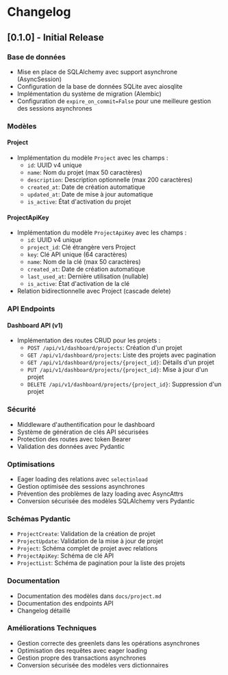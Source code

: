 # Changelog

## [0.1.0] - Initial Release

### Base de données
- Mise en place de SQLAlchemy avec support asynchrone (AsyncSession)
- Configuration de la base de données SQLite avec aiosqlite
- Implémentation du système de migration (Alembic)
- Configuration de `expire_on_commit=False` pour une meilleure gestion des sessions asynchrones

### Modèles
#### Project
- Implémentation du modèle `Project` avec les champs :
  - `id`: UUID v4 unique
  - `name`: Nom du projet (max 50 caractères)
  - `description`: Description optionnelle (max 200 caractères)
  - `created_at`: Date de création automatique
  - `updated_at`: Date de mise à jour automatique
  - `is_active`: État d'activation du projet

#### ProjectApiKey
- Implémentation du modèle `ProjectApiKey` avec les champs :
  - `id`: UUID v4 unique
  - `project_id`: Clé étrangère vers Project
  - `key`: Clé API unique (64 caractères)
  - `name`: Nom de la clé (max 50 caractères)
  - `created_at`: Date de création automatique
  - `last_used_at`: Dernière utilisation (nullable)
  - `is_active`: État d'activation de la clé
- Relation bidirectionnelle avec Project (cascade delete)

### API Endpoints
#### Dashboard API (v1)
- Implémentation des routes CRUD pour les projets :
  - `POST /api/v1/dashboard/projects`: Création d'un projet
  - `GET /api/v1/dashboard/projects`: Liste des projets avec pagination
  - `GET /api/v1/dashboard/projects/{project_id}`: Détails d'un projet
  - `PUT /api/v1/dashboard/projects/{project_id}`: Mise à jour d'un projet
  - `DELETE /api/v1/dashboard/projects/{project_id}`: Suppression d'un projet

### Sécurité
- Middleware d'authentification pour le dashboard
- Système de génération de clés API sécurisées
- Protection des routes avec token Bearer
- Validation des données avec Pydantic

### Optimisations
- Eager loading des relations avec `selectinload`
- Gestion optimisée des sessions asynchrones
- Prévention des problèmes de lazy loading avec AsyncAttrs
- Conversion sécurisée des modèles SQLAlchemy vers Pydantic

### Schémas Pydantic
- `ProjectCreate`: Validation de la création de projet
- `ProjectUpdate`: Validation de la mise à jour de projet
- `Project`: Schéma complet de projet avec relations
- `ProjectApiKey`: Schéma de clé API
- `ProjectList`: Schéma de pagination pour la liste des projets

### Documentation
- Documentation des modèles dans `docs/project.md`
- Documentation des endpoints API
- Changelog détaillé

### Améliorations Techniques
- Gestion correcte des greenlets dans les opérations asynchrones
- Optimisation des requêtes avec eager loading
- Gestion propre des transactions asynchrones
- Conversion sécurisée des modèles vers dictionnaires 
